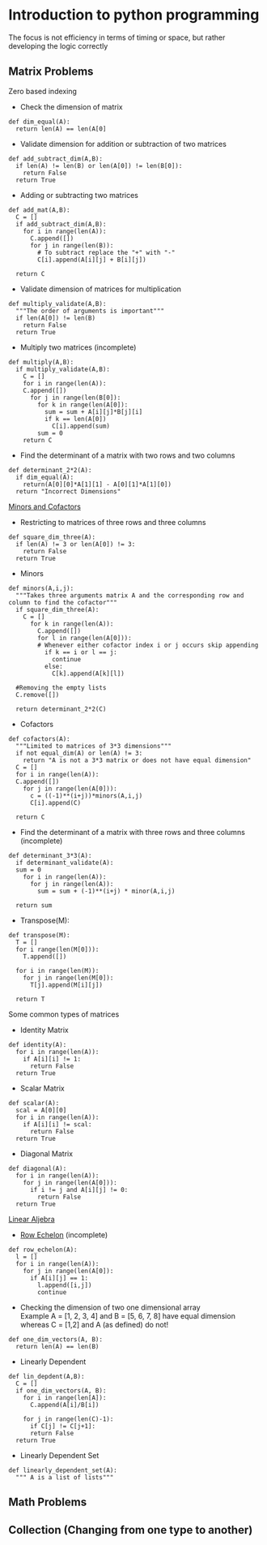 # Introduction to python programming
The focus is not efficiency in terms of timing or space, but rather developing the logic correctly

## Matrix Problems
Zero based indexing
- Check the dimension of matrix
```
def dim_equal(A):
  return len(A) == len(A[0]
```
- Validate dimension for addition or subtraction of two matrices
```
def add_subtract_dim(A,B):
  if len(A) != len(B) or len(A[0]) != len(B[0]):
    return False
  return True
```
- Adding or subtracting two matrices
```
def add_mat(A,B):
  C = []
  if add_subtract_dim(A,B):
    for i in range(len(A)):
      C.append([])
      for j in range(len(B)):
        # To subtract replace the "+" with "-"
        C[i].append(A[i][j] + B[i][j])
   
  return C
```
- Validate dimension of matrices for multiplication
```
def multiply_validate(A,B):
  """The order of arguments is important"""
  if len(A[0]) != len(B)
    return False
  return True
```
- Multiply two matrices (incomplete)
```
def multiply(A,B):
  if multiply_validate(A,B):
    C = []
    for i in range(len(A)):
    C.append([])
      for j in range(len(B[0]):
        for k in range(len(A[0]):
          sum = sum + A[i][j]*B[j][i]
          if k == len(A[0])
            C[i].append(sum)
        sum = 0
    return C
```
- Find the determinant of a matrix with two rows and two columns
```
def determinant_2*2(A):
  if dim_equal(A):
    return(A[0][0]*A[1][1] - A[0][1]*A[1][0])
  return "Incorrect Dimensions"
```
[Minors and Cofactors](https://en.wikipedia.org/wiki/Minor_(linear_algebra))
- Restricting to matrices of three rows and three columns
```
def square_dim_three(A):
  if len(A) != 3 or len(A[0]) != 3:
    return False
  return True
```
- Minors
```
def minors(A,i,j):
  """Takes three arguments matrix A and the corresponding row and column to find the cofactor"""
  if square_dim_three(A):
    C = []
      for k in range(len(A)):
        C.append([])
        for l in range(len(A[0])):
        # Whenever either cofactor index i or j occurs skip appending
          if k == i or l == j:
            continue
          else:
            C[k].append(A[k][l])
  
  #Removing the empty lists
  C.remove([])
  
  return determinant_2*2(C)
```
- Cofactors
```
def cofactors(A):
  """Limited to matrices of 3*3 dimensions"""
  if not equal_dim(A) or len(A) != 3:
    return "A is not a 3*3 matrix or does not have equal dimension"
  C = []
  for i in range(len(A)):
  C.append([])
    for j in range(len(A[0])):
      c = ((-1)**(i+j))*minors(A,i,j)
      C[i].append(C)
  
  return C
  ```
- Find the determinant of a matrix with three rows and three columns (incomplete)
```
def determinant_3*3(A):
  if determinant_validate(A):
  sum = 0
    for i in range(len(A)):
      for j in range(len(A)):
        sum = sum + (-1)**(i+j) * minor(A,i,j)
  
  return sum
```
- Transpose(M):
```
def transpose(M):
  T = []
  for i range(len(M[0])):
    T.append([])
  
  for i in range(len(M)):
    for j in range(len(M[0]):
      T[j].append(M[i][j])
  
  return T
```
Some common types of matrices
- Identity Matrix
```
def identity(A):
  for i in range(len(A)):
    if A[i][i] != 1:
      return False
  return True
```
- Scalar Matrix
```
def scalar(A):
  scal = A[0][0]
  for i in range(len(A)):
    if A[i][i] != scal:
      return False
  return True
```
- Diagonal Matrix
```
def diagonal(A):
  for i in range(len(A)):
    for j in range(len(A[0])):
      if i != j and A[i][j] != 0:
        return False
  return True
```
[Linear Aljebra](https://en.wikipedia.org/wiki/Linear_algebra)
- [Row Echelon](https://en.wikipedia.org/wiki/Row_echelon_form) (incomplete)
```
def row_echelon(A):
  l = []
  for i in range(len(A)):
    for j in range(len(A[0]):
      if A[i][j] == 1:
        l.append([i,j])
        continue
```
- Checking the dimension of two one dimensional array  
Example A = [1, 2, 3, 4] and B = [5, 6, 7, 8] have equal dimension whereas C = [1,2] and A (as defined) do not!
```
def one_dim_vectors(A, B):
  return len(A) == len(B)
```
- Linearly Dependent
```
def lin_depdent(A,B):
  C = []
  if one_dim_vectors(A, B):
    for i in range(len[A]):
      C.append(A[i]/B[i])
    
    for j in range(len(C)-1):
      if C[j] != C[j+1]:
      return False
  return True
```
- Linearly Dependent Set
```
def linearly_dependent_set(A):
  """ A is a list of lists"""
```

## Math Problems

## Collection (Changing from one type to another)
